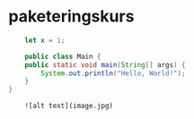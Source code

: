 # paketeringskurs
```javascript
	let x = 1;
```
```java
	public class Main {
	public static void main(String[] args) {
		System.out.println("Hello, World!");
	}
}
```
```
	![alt text](image.jpg)
```
